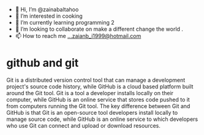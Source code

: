- 👋 Hi, I’m @zainabaltahoo
- 👀 I’m interested in cooking
- 🌱 I’m currently learning programming 2
- 💞️ I’m looking to collaborate on make a different change the world .
- 📫 How to reach me ...zaianb_i1999@hotmail.com

<!---
zainabaltahoo/zainabaltahoo is a ✨ special ✨ repository because its `README.md` (this file) appears on your GitHub profile.
You can click the Preview link to take a look at your changes.
--->
# github and git
Git is a distributed version control tool that can manage a development project's source code history, while GitHub is a cloud based platform built around the Git tool. Git is a tool a developer installs locally on their computer, while GitHub is an online service that stores code pushed to it from computers running the Git tool. The key difference between Git and GitHub is that Git is an open-source tool developers install locally to manage source code, while GitHub is an online service to which developers who use Git can connect and upload or download resources.
